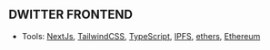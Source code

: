 ## DWITTER FRONTEND

- Tools: [NextJs](https://nextjs.org/), [TailwindCSS](https://tailwindcss.com/), [TypeScript](https://www.typescriptlang.org/),
  [IPFS](https://ipfs.io/), [ethers](https://www.npmjs.com/package/ethers), [Ethereum](https://ethereum.org/en/)
